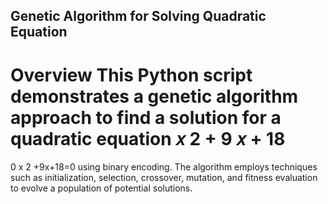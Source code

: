 ## Genetic Algorithm for Solving Quadratic Equation
 Overview
This Python script demonstrates a genetic algorithm approach to find a solution for a quadratic equation 
𝑥
2
+
9
𝑥
+
18
=
0
x 
2
 +9x+18=0 using binary encoding. The algorithm employs techniques such as initialization, selection, crossover, mutation, and fitness evaluation to evolve a population of potential solutions.

